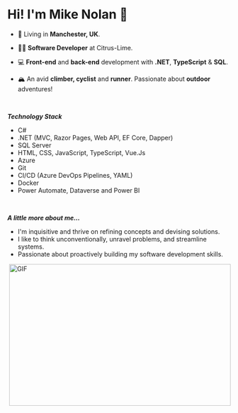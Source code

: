 <h1>Hi! I'm Mike Nolan 👋</h1>

- 📍 Living in **Manchester, UK**.
  
- 👨‍💻 **Software Developer** at Citrus-Lime.
  
- 💻 **Front-end** and **back-end** development with **.NET**, **TypeScript** & **SQL**.
  
- 🏔 An avid **climber, cyclist** and **runner**. Passionate about **outdoor** adventures!
  
<br />

***Technology Stack***
<br />
- C#
- .NET (MVC, Razor Pages, Web API, EF Core, Dapper)
- SQL Server
- HTML, CSS, JavaScript, TypeScript, Vue.Js
- Azure
- Git
- CI/CD (Azure DevOps Pipelines, YAML)
- Docker 
- Power Automate, Dataverse and Power BI
<br />

***A little more about me...***
<br />
- I'm inquisitive and thrive on refining concepts and devising solutions.
- I like to think unconventionally, unravel problems, and streamline systems.
- Passionate about proactively building my software development skills.
  
<img align="right" alt="GIF" src="https://github.com/abhisheknaiidu/abhisheknaiidu/blob/master/code.gif?raw=true" width="500" height="320" />
  
